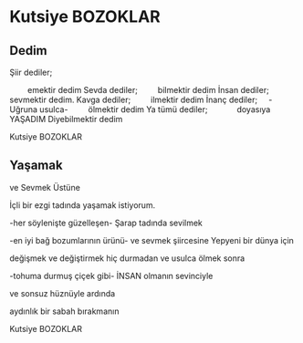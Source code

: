 # Kutsiye BOZOKLAR

## Dedim

Şiir dediler;

        emektir dedim
Sevda dediler;
        bilmektir dedim
İnsan dediler;
        sevmektir dedim.
Kavga dediler;
        ilmektir dedim
İnanç dediler;
    -Uğruna usulca-
        ölmektir dedim
Ya tümü dediler;
            doyasıya YAŞADIM
Diyebilmektir dedim

Kutsiye BOZOKLAR

## Yaşamak
ve Sevmek Üstüne

İçli bir ezgi tadında yaşamak istiyorum. 

-her söylenişte güzelleşen- 
Şarap tadında sevilmek 

-en iyi bağ bozumlarının ürünü- 
ve sevmek şiircesine 
Yepyeni bir dünya için 

değişmek ve değiştirmek hiç durmadan 
ve usulca ölmek sonra 

-tohuma durmuş çiçek gibi- 
İNSAN olmanın sevinciyle 

ve sonsuz hüznüyle ardında 

aydınlık bir sabah bırakmanın

Kutsiye BOZOKLAR
